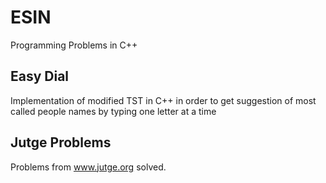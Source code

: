 # ESIN
Programming Problems in C++


## Easy Dial

Implementation of modified TST in C++ in order to get suggestion of most called people names by typing one letter at a time

## Jutge Problems
Problems from www.jutge.org solved.
